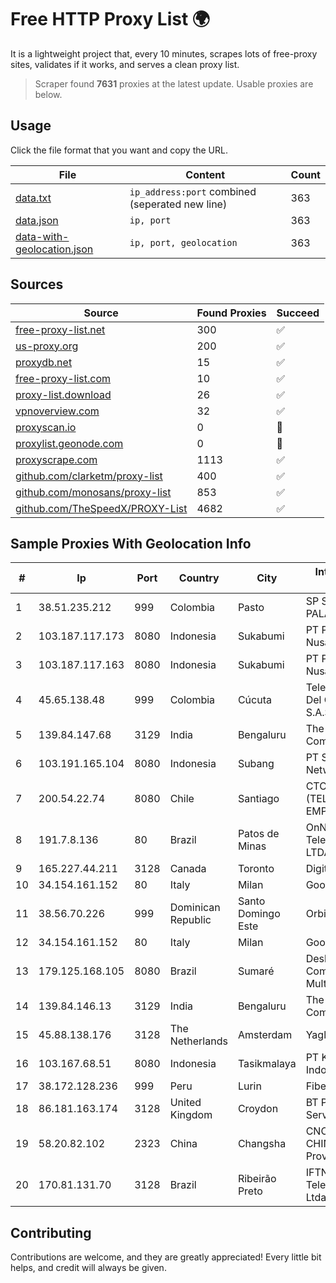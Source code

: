
# Free HTTP Proxy List 🌍

It is a lightweight project that, every 10 minutes, scrapes lots of free-proxy sites, validates if it works, and serves a clean proxy list.


> Scraper found **7631** proxies at the latest update. Usable proxies are below.

## Usage

Click the file format that you want and copy the URL.


|File|Content|Count|
|----|-------|-----|
|[data.txt](https://raw.githubusercontent.com/themiralay/Proxy-List-World/master/data.txt)|`ip_address:port` combined (seperated new line)|363|
|[data.json](https://raw.githubusercontent.com/themiralay/Proxy-List-World/master/data.json)|`ip, port`|363|
|[data-with-geolocation.json](https://raw.githubusercontent.com/themiralay/Proxy-List-World/master/data-with-geolocation.json)|`ip, port, geolocation`|363|

## Sources

|Source|Found Proxies|Succeed|
|------|-------------|-------|
|[free-proxy-list.net](https://free-proxy-list.net)|300|✅|
|[us-proxy.org](https://www.us-proxy.org)|200|✅|
|[proxydb.net](http://proxydb.net)|15|✅|
|[free-proxy-list.com](https://free-proxy-list.com/?page=&port=&type%5B%5D=http&type%5B%5D=https&up_time=0&search=Search)|10|✅|
|[proxy-list.download](https://www.proxy-list.download/HTTP)|26|✅|
|[vpnoverview.com](https://vpnoverview.com/privacy/anonymous-browsing/free-proxy-servers)|32|✅|
|[proxyscan.io](https://www.proxyscan.io)|0|🚫|
|[proxylist.geonode.com](https://proxylist.geonode.com/api/proxy-list?limit=300&page=1&sort_by=lastChecked&sort_type=desc&protocols=http,https)|0|🚫|
|[proxyscrape.com](https://api.proxyscrape.com/v2/?request=displayproxies&protocol=http&timeout=10000&country=all&ssl=all&anonymity=all)|1113|✅|
|[github.com/clarketm/proxy-list](https://raw.githubusercontent.com/clarketm/proxy-list/master/proxy-list-raw.txt)|400|✅|
|[github.com/monosans/proxy-list](https://raw.githubusercontent.com/monosans/proxy-list/main/proxies/http.txt)|853|✅|
|[github.com/TheSpeedX/PROXY-List](https://raw.githubusercontent.com/TheSpeedX/PROXY-List/master/http.txt)|4682|✅|


## Sample Proxies With Geolocation Info

|#|Ip|Port|Country|City|Internet Service Provider|
|-|--|----|-------|----|-------------------------|
|1|38.51.235.212|999|Colombia|Pasto|SP SISTEMAS PALACIOS LTDA|
|2|103.187.117.173|8080|Indonesia|Sukabumi|PT Proxi Jaringan Nusantara|
|3|103.187.117.163|8080|Indonesia|Sukabumi|PT Proxi Jaringan Nusantara|
|4|45.65.138.48|999|Colombia|Cúcuta|Telecomunicaciones Del Catatumbo S.A.S|
|5|139.84.147.68|3129|India|Bengaluru|The Constant Company, LLC|
|6|103.191.165.104|8080|Indonesia|Subang|PT Sakti Wijaya Network|
|7|200.54.22.74|8080|Chile|Santiago|CTC. CORP S.A. (TELEFONICA EMPRESAS)|
|8|191.7.8.136|80|Brazil|Patos de Minas|OnNet Telecomunicações LTDA|
|9|165.227.44.211|3128|Canada|Toronto|DigitalOcean, LLC|
|10|34.154.161.152|80|Italy|Milan|Google LLC|
|11|38.56.70.226|999|Dominican Republic|Santo Domingo Este|Orbitek SRL|
|12|34.154.161.152|80|Italy|Milan|Google LLC|
|13|179.125.168.105|8080|Brazil|Sumaré|Desktop Sigmanet Comunicação Multimídia SA|
|14|139.84.146.13|3129|India|Bengaluru|The Constant Company, LLC|
|15|45.88.138.176|3128|The Netherlands|Amsterdam|Yaglom Labs Ltd|
|16|103.167.68.51|8080|Indonesia|Tasikmalaya|PT Kataji Nukami Indonesia|
|17|38.172.128.236|999|Peru|Lurin|Fiber Digital S.R.L|
|18|86.181.163.174|3128|United Kingdom|Croydon|BT Public Internet Service|
|19|58.20.82.102|2323|China|Changsha|CNC Group CHINA169 Hunan Province Network|
|20|170.81.131.70|3128|Brazil|Ribeirão Preto|IFTNET Telecomunicacoes Ltda|



## Contributing

Contributions are welcome, and they are greatly appreciated! Every
little bit helps, and credit will always be given.

